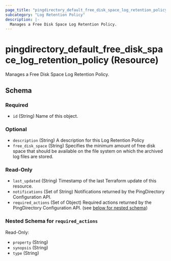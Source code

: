 ```yaml
---
page_title: "pingdirectory_default_free_disk_space_log_retention_policy Resource - terraform-provider-pingdirectory"
subcategory: "Log Retention Policy"
description: |-
  Manages a Free Disk Space Log Retention Policy.
---
```


# pingdirectory_default_free_disk_space_log_retention_policy (Resource)

Manages a Free Disk Space Log Retention Policy.



<!-- schema generated by tfplugindocs -->
## Schema

### Required

- `id` (String) Name of this object.

### Optional

- `description` (String) A description for this Log Retention Policy
- `free_disk_space` (String) Specifies the minimum amount of free disk space that should be available on the file system on which the archived log files are stored.

### Read-Only

- `last_updated` (String) Timestamp of the last Terraform update of this resource.
- `notifications` (Set of String) Notifications returned by the PingDirectory Configuration API.
- `required_actions` (Set of Object) Required actions returned by the PingDirectory Configuration API. (see [below for nested schema](#nestedatt--required_actions))

<a id="nestedatt--required_actions"></a>
### Nested Schema for `required_actions`

Read-Only:

- `property` (String)
- `synopsis` (String)
- `type` (String)




